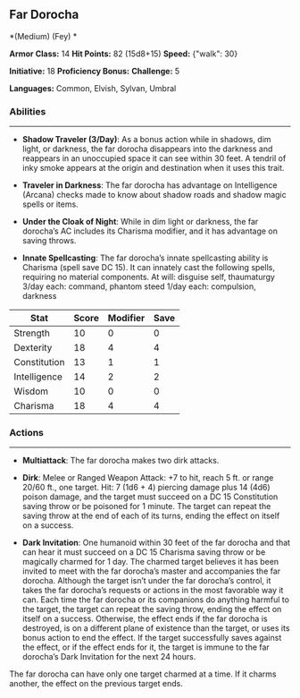 ## Far Dorocha
*(Medium) (Fey) *

**Armor Class:** 14
**Hit Points:** 82 (15d8+15)
**Speed:** {"walk": 30}

**Initiative:** 18
**Proficiency Bonus:**
**Challenge:** 5

**Languages:** Common, Elvish, Sylvan, Umbral

### Abilities
 --- 
- **Shadow Traveler (3/Day)**: As a bonus action while in shadows, dim light, or darkness, the far dorocha disappears into the darkness and reappears in an unoccupied space it can see within 30 feet. A tendril of inky smoke appears at the origin and destination when it uses this trait.

- **Traveler in Darkness**: The far dorocha has advantage on Intelligence (Arcana) checks made to know about shadow roads and shadow magic spells or items.

- **Under the Cloak of Night**: While in dim light or darkness, the far dorocha’s AC includes its Charisma modifier, and it has advantage on saving throws.

- **Innate Spellcasting**: The far dorocha’s innate spellcasting ability is Charisma (spell save DC 15). It can innately cast the following spells, requiring no material components.
At will: disguise self, thaumaturgy
3/day each: command, phantom steed
1/day each: compulsion, darkness



| Stat | Score | Modifier | Save |
| ---- | ---- | ---- | ---- |
| Strength | 10 | 0 | 0 |
| Dexterity | 18 | 4 | 4 |
| Constitution | 13 | 1 | 1 |
| Intelligence | 14 | 2 | 2 |
| Wisdom | 10 | 0 | 0 |
| Charisma | 18 | 4 | 4 |

### Actions
 --- 
- **Multiattack**: The far dorocha makes two dirk attacks.

- **Dirk**: Melee or Ranged Weapon Attack: +7 to hit, reach 5 ft. or range 20/60 ft., one target. Hit: 7 (1d6 + 4) piercing damage plus 14 (4d6) poison damage, and the target must succeed on a DC 15 Constitution saving throw or be poisoned for 1 minute. The target can repeat the saving throw at the end of each of its turns, ending the effect on itself on a success.

- **Dark Invitation**: One humanoid within 30 feet of the far dorocha and that can hear it must succeed on a DC 15 Charisma saving throw or be magically charmed for 1 day. The charmed target believes it has been invited to meet with the far dorocha’s master and accompanies the far dorocha. Although the target isn’t under the far dorocha’s control, it takes the far dorocha’s requests or actions in the most favorable way it can. Each time the far dorocha or its companions do anything harmful to the target, the target can repeat the saving throw, ending the effect on itself on a success. Otherwise, the effect ends if the far dorocha is destroyed, is on a different plane of existence than the target, or uses its bonus action to end the effect. If the target successfully saves against the effect, or if the effect ends for it, the target is immune to the far dorocha’s Dark Invitation for the next 24 hours.

The far dorocha can have only one target charmed at a time. If it charms another, the effect on the previous target ends.

